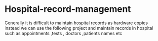 # Hospital-record-management
Generally it  is difficult to maintain hospital records as hardware copies instead we can use the following project and maintain records in hospital such as appointments ,tests , doctors ,patients names etc
